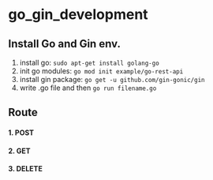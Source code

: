 # go_gin_development

## Install Go and Gin env.
1. install go: `sudo apt-get install golang-go`
2. init go modules: `go mod init example/go-rest-api`
3. install gin package: `go get -u github.com/gin-gonic/gin`
4. write .go file and then `go run filename.go`

## Route

#### 1. POST

#### 2. GET

#### 3. DELETE
